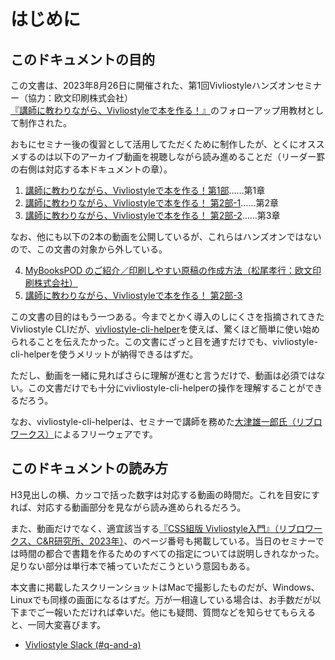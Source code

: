 #  はじめに 

## このドキュメントの目的 

この文書は、2023年8月26日に開催された、第1回Vivliostyleハンズオンセミナー（協力：欧文印刷株式会社）[『講師に教わりながら、Vivliostyleで本を作る！』](https://vivliostyle.org/ja/hands-on/1/)のフォローアップ用教材として制作された。

おもにセミナー後の復習として活用してただくために制作したが、とくにオススメするのは以下のアーカイブ動画を視聴しながら読み進めることだ（リーダー罫の右側は対応する本ドキュメントの章）。

1. [講師に教わりながら、Vivliostyleで本を作る！第1部](https://youtu.be/NdwVgr83q7Y)……第1章
2. [講師に教わりながら、Vivliostyleで本を作る！ 第2部-1](https://youtu.be/SrlJI5rKTbo)……第2章
3. [講師に教わりながら、Vivliostyleで本を作る！ 第2部-2](https://youtu.be/VnwddnaSsik)……第3章

なお、他にも以下の2本の動画を公開しているが、これらはハンズオンではないので、この文書の対象から外している。

4. [MyBooksPOD のご紹介／印刷しやすい原稿の作成方法（松尾孝行：欧文印刷株式会社）](https://youtu.be/kIiUlq5JHvw)
5. [講師に教わりながら、Vivliostyleで本を作る！ 第2部-3](https://youtu.be/DStotKNSyfE)

この文書の目的はもう一つある。今までとかく導入のしにくさを指摘されてきたVivliostyle CLIだが、[vivliostyle-cli-helper](https://marketplace.visualstudio.com/items?itemName=Libroworks.vivliostyle-cli-helper)を使えば、驚くほど簡単に使い始められることを伝えたかった。この文書にざっと目を通すだけでも、vivliostyle-cli-helperを使うメリットが納得できるはずだ。

ただし、動画を一緒に見ればさらに理解が進むと言うだけで、動画は必須ではない。この文書だけでも十分にvivliostyle-cli-helperの操作を理解することができるだろう。

なお、vivliostyle-cli-helperは、セミナーで講師を務めた[大津雄一郎氏（リブロワークス）](https://libroworks.co.jp/?author=2)によるフリーウェアです。

## このドキュメントの読み方

H3見出しの横、カッコで括った数字は対応する動画の時間だ。これを目安にすれば、対応する動画部分を見ながら読み進められるだろう。

また、動画だけでなく、適宜該当する[『CSS組版 Vivliostyle入門』（リブロワークス、C&R研究所、2023年）](https://libroworks.co.jp/?p=6956)、のページ番号も掲載している。当日のセミナーでは時間の都合で書籍を作るためのすべての指定については説明しきれなかった。足りない部分は単行本で補っていただこうという意図もある。

本文書に掲載したスクリーンショットはMacで撮影したものだが、Windows、Linuxでも同様の画面になるはずだ。万が一相違している場合は、お手数だが以下までご一報いただければ幸いだ。他にも疑問、質問などを知らせてもらえると、一同大変喜びます。

- [Vivliostyle Slack (#q-and-a)](https://join.slack.com/t/vivliostyle/shared_invite/enQtNzc1NjE4ODk1ODI5LWQxZjM4YTZjMmQ0ZTUyNmUyOGZlMzIwZjQ5OWYwYjkyZDZmOTIwNGMwOWU5NDc0NjE5OTAyMmVhZTRhYTAyNWQ)
